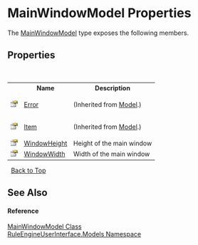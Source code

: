 # MainWindowModel Properties
 

The <a href="46dabf1f-19cf-f1c7-756b-965b23dfa6dc">MainWindowModel</a> type exposes the following members.


## Properties
&nbsp;<table><tr><th></th><th>Name</th><th>Description</th></tr><tr><td>![Public property](media/pubproperty.gif "Public property")</td><td><a href="8084271e-8126-111e-351d-223e3c798820">Error</a></td><td>

 (Inherited from <a href="d1bc9265-c35d-6d47-b537-7d1e1034dd46">Model</a>.)</td></tr><tr><td>![Public property](media/pubproperty.gif "Public property")</td><td><a href="f5043540-aad0-d214-60bc-93d6bb0127ed">Item</a></td><td>

 (Inherited from <a href="d1bc9265-c35d-6d47-b537-7d1e1034dd46">Model</a>.)</td></tr><tr><td>![Public property](media/pubproperty.gif "Public property")</td><td><a href="be0dc22f-d337-e52a-17a9-6878b8cdc1f9">WindowHeight</a></td><td>
Height of the main window</td></tr><tr><td>![Public property](media/pubproperty.gif "Public property")</td><td><a href="8dea1f60-ff6e-abd5-6dc9-9835c62a4292">WindowWidth</a></td><td>
Width of the main window</td></tr></table>&nbsp;
<a href="#mainwindowmodel-properties">Back to Top</a>

## See Also


#### Reference
<a href="46dabf1f-19cf-f1c7-756b-965b23dfa6dc">MainWindowModel Class</a><br /><a href="263a6778-8085-101d-0fab-027f68ff96a9">RuleEngineUserInterface.Models Namespace</a><br />
